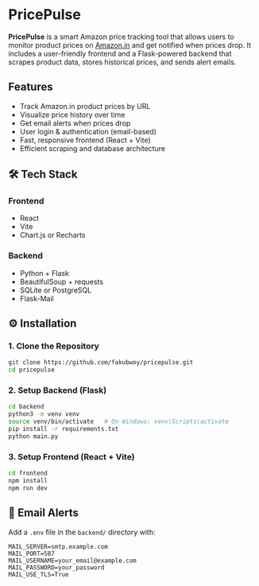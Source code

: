 #  PricePulse

**PricePulse** is a smart Amazon price tracking tool that allows users to monitor product prices on [Amazon.in](https://www.amazon.in/) and get notified when prices drop. It includes a user-friendly frontend and a Flask-powered backend that scrapes product data, stores historical prices, and sends alert emails.

##  Features

-  Track Amazon.in product prices by URL  
-  Visualize price history over time  
-  Get email alerts when prices drop  
-  User login & authentication (email-based)  
-  Fast, responsive frontend (React + Vite)  
-  Efficient scraping and database architecture  

## 🛠 Tech Stack

### Frontend
- React
- Vite
- Chart.js or Recharts

### Backend
- Python + Flask
- BeautifulSoup + requests
- SQLite or PostgreSQL
- Flask-Mail


## ⚙️ Installation

### 1. Clone the Repository

```bash
git clone https://github.com/fakubwoy/pricepulse.git
cd pricepulse
```
### 2. Setup Backend (Flask)

```bash
cd backend
python3 -m venv venv
source venv/bin/activate   # On Windows: venv\Scripts\activate
pip install -r requirements.txt
python main.py
```
### 3. Setup Frontend (React + Vite)

```bash
cd frontend
npm install
npm run dev
```
## 🔔 Email Alerts

Add a `.env` file in the `backend/` directory with:

```env
MAIL_SERVER=smtp.example.com
MAIL_PORT=587
MAIL_USERNAME=your_email@example.com
MAIL_PASSWORD=your_password
MAIL_USE_TLS=True
```
